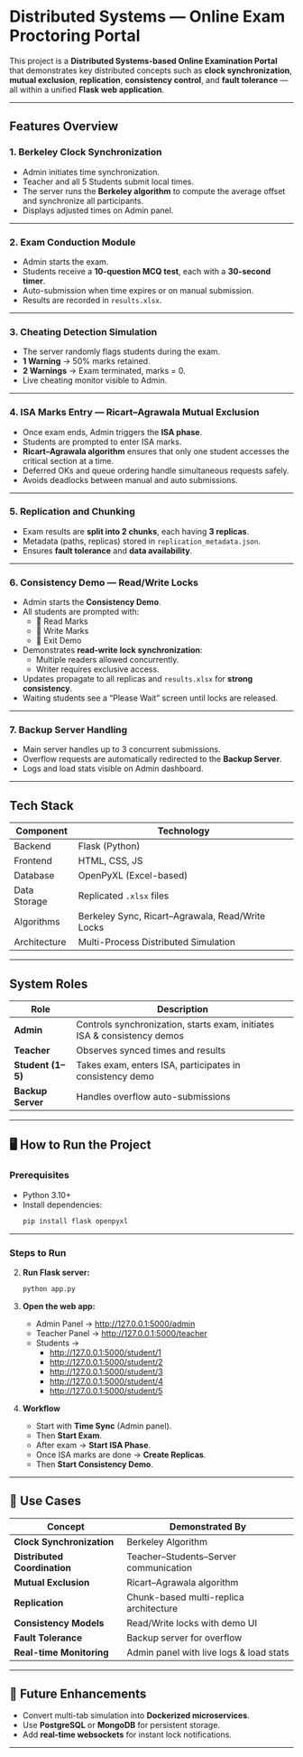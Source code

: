 #  Distributed Systems — Online Exam Proctoring Portal

This project is a **Distributed Systems-based Online Examination Portal** that demonstrates key distributed concepts such as **clock synchronization**, **mutual exclusion**, **replication**, **consistency control**, and **fault tolerance** — all within a unified **Flask web application**.

---

## Features Overview

### 1. Berkeley Clock Synchronization
- Admin initiates time synchronization.
- Teacher and all 5 Students submit local times.
- The server runs the **Berkeley algorithm** to compute the average offset and synchronize all participants.
- Displays adjusted times on Admin panel.

---

### 2. Exam Conduction Module
- Admin starts the exam.
- Students receive a **10-question MCQ test**, each with a **30-second timer**.
- Auto-submission when time expires or on manual submission.
- Results are recorded in `results.xlsx`.

---

### 3. Cheating Detection Simulation
- The server randomly flags students during the exam.
- **1 Warning** → 50% marks retained.  
- **2 Warnings** → Exam terminated, marks = 0.
- Live cheating monitor visible to Admin.

---

### 4. ISA Marks Entry — Ricart–Agrawala Mutual Exclusion
- Once exam ends, Admin triggers the **ISA phase**.
- Students are prompted to enter ISA marks.
- **Ricart–Agrawala algorithm** ensures that only one student accesses the critical section at a time.
- Deferred OKs and queue ordering handle simultaneous requests safely.
- Avoids deadlocks between manual and auto submissions.

---

### 5. Replication and Chunking
- Exam results are **split into 2 chunks**, each having **3 replicas**.
- Metadata (paths, replicas) stored in `replication_metadata.json`.
- Ensures **fault tolerance** and **data availability**.

---

### 6. Consistency Demo — Read/Write Locks
- Admin starts the **Consistency Demo**.
- All students are prompted with:
  - 🔹 Read Marks
  - 🔹 Write Marks
  - 🔹 Exit Demo
- Demonstrates **read-write lock synchronization**:
  - Multiple readers allowed concurrently.
  - Writer requires exclusive access.
- Updates propagate to all replicas and `results.xlsx` for **strong consistency**.
- Waiting students see a “Please Wait” screen until locks are released.

---

### 7. Backup Server Handling
- Main server handles up to 3 concurrent submissions.
- Overflow requests are automatically redirected to the **Backup Server**.
- Logs and load stats visible on Admin dashboard.

---

## Tech Stack

| Component | Technology |
|------------|-------------|
| Backend | Flask (Python) |
| Frontend | HTML, CSS, JS |
| Database | OpenPyXL (Excel-based) |
| Data Storage | Replicated `.xlsx` files |
| Algorithms | Berkeley Sync, Ricart–Agrawala, Read/Write Locks |
| Architecture | Multi-Process Distributed Simulation |

---

## System Roles

| Role | Description |
|------|-------------|
| **Admin** | Controls synchronization, starts exam, initiates ISA & consistency demos |
| **Teacher** | Observes synced times and results |
| **Student (1–5)** | Takes exam, enters ISA, participates in consistency demo |
| **Backup Server** | Handles overflow auto-submissions |

---

## 🖥️ How to Run the Project

### Prerequisites
- Python 3.10+
- Install dependencies:
  ```bash
  pip install flask openpyxl
  ```

---

### Steps to Run
2. **Run Flask server:**
   ```bash
   python app.py
   ```

3. **Open the web app:**
   - Admin Panel → http://127.0.0.1:5000/admin  
   - Teacher Panel → http://127.0.0.1:5000/teacher  
   - Students →  
     - http://127.0.0.1:5000/student/1  
     - http://127.0.0.1:5000/student/2  
     - http://127.0.0.1:5000/student/3  
     - http://127.0.0.1:5000/student/4  
     - http://127.0.0.1:5000/student/5

4. **Workflow**
   - Start with **Time Sync** (Admin panel).
   - Then **Start Exam**.
   - After exam → **Start ISA Phase**.
   - Once ISA marks are done → **Create Replicas**.
   - Then **Start Consistency Demo**.

---

## 🧠 Use Cases

| Concept | Demonstrated By |
|----------|------------------|
| **Clock Synchronization** | Berkeley Algorithm |
| **Distributed Coordination** | Teacher–Students–Server communication |
| **Mutual Exclusion** | Ricart–Agrawala algorithm |
| **Replication** | Chunk-based multi-replica architecture |
| **Consistency Models** | Read/Write locks with demo UI |
| **Fault Tolerance** | Backup server for overflow |
| **Real-time Monitoring** | Admin panel with live logs & load stats |

---


## 🧩 Future Enhancements
- Convert multi-tab simulation into **Dockerized microservices**.
- Use **PostgreSQL** or **MongoDB** for persistent storage.
- Add **real-time websockets** for instant lock notifications.

---


